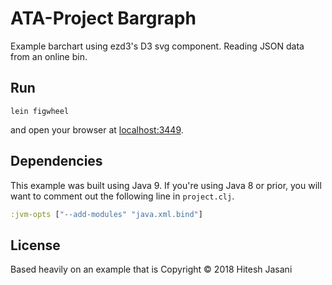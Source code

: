 # ATA-Project Bargraph

Example barchart using ezd3's D3 svg component. Reading JSON data from an online bin.

## Run

    lein figwheel

and open your browser at [localhost:3449](http://localhost:3449/).

## Dependencies

This example was built using Java 9.  If you're using Java 8 or prior,
you will want to comment out the following line in `project.clj`.

```clojure
:jvm-opts ["--add-modules" "java.xml.bind"]

```

## License

Based heavily on an example that is Copyright © 2018 Hitesh Jasani
